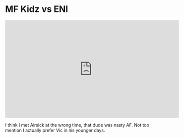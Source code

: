 # MF Kidz vs ENI

<iframe width="560" height="315" src="https://www.youtube.com/embed/rrWyTRbAj54" title="YouTube video player" frameborder="0" allow="accelerometer; autoplay; clipboard-write; encrypted-media; gyroscope; picture-in-picture; web-share" allowfullscreen></iframe>

I think I met Airsick at the wrong time, that dude was nasty AF. Not too mention I actually prefer Vic in his younger days.
